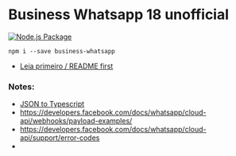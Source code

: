 # Business Whatsapp 18 unofficial

[![Node.js Package](https://github.com/frkr/whatsapp-ts/actions/workflows/npm-publish.yml/badge.svg?branch=master)](https://github.com/frkr/whatsapp-ts/actions/workflows/npm-publish.yml)

```shell
npm i --save business-whatsapp
```

- [Leia primeiro / README first](https://developers.facebook.com/docs/whatsapp/overview/getting-opt-in)

### Notes:

- [JSON to Typescript](https://jvilk.com/MakeTypes/)
- https://developers.facebook.com/docs/whatsapp/cloud-api/webhooks/payload-examples/
- https://developers.facebook.com/docs/whatsapp/cloud-api/support/error-codes
- 
